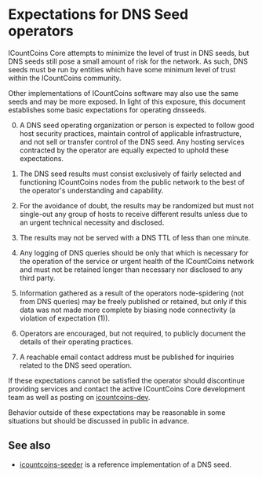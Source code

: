 Expectations for DNS Seed operators
====================================

ICountCoins Core attempts to minimize the level of trust in DNS seeds,
but DNS seeds still pose a small amount of risk for the network.
As such, DNS seeds must be run by entities which have some minimum
level of trust within the ICountCoins community.

Other implementations of ICountCoins software may also use the same
seeds and may be more exposed. In light of this exposure, this
document establishes some basic expectations for operating dnsseeds.

0. A DNS seed operating organization or person is expected to follow good
host security practices, maintain control of applicable infrastructure,
and not sell or transfer control of the DNS seed. Any hosting services
contracted by the operator are equally expected to uphold these expectations.

1. The DNS seed results must consist exclusively of fairly selected and
functioning ICountCoins nodes from the public network to the best of the
operator's understanding and capability.

2. For the avoidance of doubt, the results may be randomized but must not
single-out any group of hosts to receive different results unless due to an
urgent technical necessity and disclosed.

3. The results may not be served with a DNS TTL of less than one minute.

4. Any logging of DNS queries should be only that which is necessary
for the operation of the service or urgent health of the ICountCoins
network and must not be retained longer than necessary nor disclosed
to any third party.

5. Information gathered as a result of the operators node-spidering
(not from DNS queries) may be freely published or retained, but only
if this data was not made more complete by biasing node connectivity
(a violation of expectation (1)).

6. Operators are encouraged, but not required, to publicly document the
details of their operating practices.

7. A reachable email contact address must be published for inquiries
related to the DNS seed operation.

If these expectations cannot be satisfied the operator should
discontinue providing services and contact the active ICountCoins
Core development team as well as posting on
[icountcoins-dev](https://groups.google.com/forum/#!forum/icountcoins-dev).

Behavior outside of these expectations may be reasonable in some
situations but should be discussed in public in advance.

See also
----------
- [icountcoins-seeder](https://github.com/pooler/icountcoins-seeder) is a reference implementation of a DNS seed.
